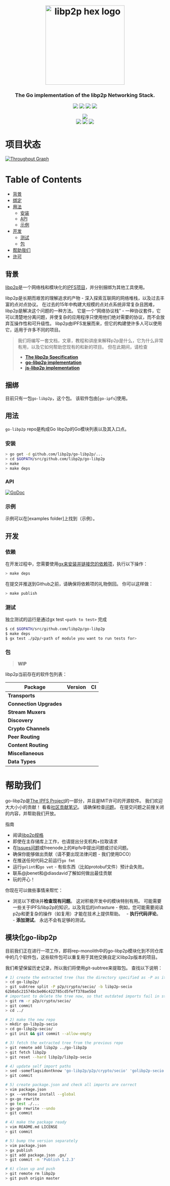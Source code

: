 
<h1 align="center">
  <a href="libp2p.io"><img width="250" src="https://github.com/libp2p/libp2p/blob/master/logo/alternates/libp2p-logo-alt-2.png?raw=true" alt="libp2p hex logo" /></a>
</h1>

<h3 align="center">The Go implementation of the libp2p Networking Stack.</h3>

<p align="center">
  <a href="http://ipn.io"><img src="https://img.shields.io/badge/made%20by-Protocol%20Labs-blue.svg?style=flat-square" /></a>
  <a href="http://libp2p.io/"><img src="https://img.shields.io/badge/project-libp2p-blue.svg?style=flat-square" /></a>
  <a href="http://webchat.freenode.net/?channels=%23ipfs"><img src="https://img.shields.io/badge/freenode-%23ipfs-blue.svg?style=flat-square" /></a>
  <a href="https://waffle.io/libp2p/libp2p"><img src="https://img.shields.io/badge/pm-waffle-blue.svg?style=flat-square" /></a>
</p>

<p align="center">
  <a href="https://travis-ci.org/libp2p/go-libp2p"><img src="https://travis-ci.org/libp2p/go-libp2p.svg?branch=master" /></a>
  <!--<a href="https://circleci.com/gh/libp2p/go-libp2p"><img src="https://circleci.com/gh/libp2p/go-libp2p.svg?style=svg" /></a>-->
  <!--<a href="https://coveralls.io/github/libp2p/go-libp2p?branch=master"><img src="https://coveralls.io/repos/github/libp2p/go-libp2p/badge.svg?branch=master"></a>-->
  <br>
  <a href="https://github.com/RichardLitt/standard-readme"><img src="https://img.shields.io/badge/standard--readme-OK-green.svg?style=flat-square" /></a>
  <a href="https://godoc.org/github.com/libp2p/go-libp2p"><img src="https://godoc.org/github.com/ipfs/go-libp2p?status.svg" /></a>
  <a href=""><img src="https://img.shields.io/badge/golang-%3E%3D1.8.0-orange.svg?style=flat-square" /></a>
  <br>
</p>

# 项目状态

[![Throughput Graph](https://graphs.waffle.io/libp2p/go-libp2p/throughput.svg)](https://waffle.io/libp2p/go-libp2p/metrics/throughput)

# Table of Contents

- [背景](#background)
- [绑定](#bundles)
- [用法](#usage)
  - [安装](#install)
  - [API](#api)
  - [示例](#examples)
- [开发](#development)
  - [测试](#tests)
  - [包](#packages)
- [帮助我们](#contribute)
- [许可](#license)

## 背景

[libp2p](https://github.com/libp2p/specs)是一个网络栈和模块化的[IPFS项目](https://github.com/ipfs/ipfs)，并分别捆绑为其他工具使用。
> 
libp2p是长期而艰苦的理解追求的产物 - 深入探索互联网的网络堆栈，以及过去丰富的点对点协议。 在过去的15年中构建大规模的点对点系统非常复杂且困难，libp2p是解决这个问题的一种方法。 它是一个“网络协议栈” - 一种协议套件，它可以清楚地分离问题，并使复杂的应用程序只使用他们绝对需要的协议，而不会放弃互操作性和可升级性。 libp2p由IPFS发展而来，但它的构建使许多人可以使用它，适用于许多不同的项目。
>
> 我们将编写一套文档，文章，教程和讲座来解释p2p是什么，它为什么非常有用，以及它如何帮助您现有的和新的项目。 但在此期间，请检查
>
> - [**The libp2p Specification**](https://github.com/libp2p/specs)
> - [**go-libp2p implementation**](https://github.com/libp2p/go-libp2p)
> - [**js-libp2p implementation**](https://github.com/libp2p/js-libp2p)


## 捆绑

目前只有一包`go-libp2p`，这个包。 该软件包由[`go-ipfs`]使用。

## 用法

`go-libp2p` repo是构成Go libp2p的Go模块列表以及其入口点。

### 安装

```bash
> go get -d github.com/libp2p/go-libp2p/...
> cd $GOPATH/src/github.com/libp2p/go-libp2p
> make
> make deps
```

### API

[![GoDoc](https://godoc.org/github.com/ipfs/go-libp2p?status.svg)](https://godoc.org/github.com/libp2p/go-libp2p)

### 示例

示例可以在[examples folder]上找到（示例）。

## 开发

### 依赖

在开发过程中，您需要使用[gx来安装并链接您的依赖项](https://github.com/whyrusleeping/gx#dependencies)，执行以下操作：

```sh
> make deps
```

在提交并推送到Github之前，请确保将依赖项的礼物倒回。 你可以这样做：

```sh
> make publish
```

### 测试

独立测试的运行是通过gx test `<path to test>` 完成

```bash
$ cd $GOPATH/src/github.com/libp2p/go-libp2p
$ make deps
$ gx test ./p2p/<path of module you want to run tests for>
```

### 包

> **WIP**

libp2p当前存在的软件包列表：

| Package            | Version | CI                  |
|--------------------|---------|---------------------|
| **Transports**                                     |
| **Connection Upgrades**                            |
| **Stream Muxers**                                  |
| **Discovery**                                      |
| **Crypto Channels**                                |
| **Peer Routing**                                   |
| **Content Routing**                                |
| **Miscellaneous**                                  |
| **Data Types**                                     |

# 帮助我们 

go-libp2p是[The IPFS Project](https://github.com/ipfs/ipfs)的一部分，并且是MIT许可的开源软件。 我们欢迎大大小小的贡献！ 看看[社区贡献笔记](https://github.com/ipfs/community/blob/master/contributing.md)。 请确保检查[问题](https://github.com/ipfs/go-libp2p/issue)。 在提交问题之前搜关闭的内容，并帮助我们开放。

指南

- 阅读[libp2p规格](https://github.com/libp2p/specs)
- 即使在主存储库上工作，也请提出分支机构+拉取请求
- 在[Issues问题](https://github.com/libp2p/go-libp2p/issues)或freenode上的#ipfs中提出问题或讨论问题。
- 确保你能够做出贡献（请不要出现法律问题 - 我们使用DCO）
- 在推送任何代码之前运行`go fmt`
- 运行`golint`和`go vet` - 有些东西（比如protobuf文件）预计会失败。
- 联系@jbenet和@diasdavid了解如何做出最佳贡献
- 玩的开心！

你现在可以做些事情来帮忙：

 - 浏览以下模块并**检查现有问题**。 这对积极开发中的模块特别有用。 可能需要一些关于IPFS/libp2p的知识，以及背后的infrasture - 例如，您可能需要阅读p2p和更复杂的操作（如复用）才能在技术上提供帮助。
  - **执行代码评论**。
  - **添加测试**。 永远不会有足够的测试。

## 模块化go-libp2p

目前我们正在进行一项工作，即将rep-monolith中的go-libp2p模块化到不同仓库中的几个软件包，这些软件包可以重复用于其他交换自定义libp2p版本的项目。

我们希望保留历史记录，所以我们将使用git-subtree来提取包。 查找以下说明：

```sh
# 1) create the extracted tree (has the directory specified as -P as its root)
> cd go-libp2p/
> git subtree split -P p2p/crypto/secio/ -b libp2p-secio
62b0a5c21574bcbe06c422785cd5feff378ae5bd
# important to delete the tree now, so that outdated imports fail in step 5
> git rm -r p2p/crypto/secio/
> git commit
> cd ../

# 2) make the new repo
> mkdir go-libp2p-secio
> cd go-libp2p-secio/
> git init && git commit --allow-empty

# 3) fetch the extracted tree from the previous repo
> git remote add libp2p ../go-libp2p
> git fetch libp2p
> git reset --hard libp2p/libp2p-secio

# 4) update self import paths
> sed -someflagsidontknow 'go-libp2p/p2p/crypto/secio' 'golibp2p-secio'
> git commit

# 5) create package.json and check all imports are correct
> vim package.json
> gx --verbose install --global
> gx-go rewrite
> go test ./...
> gx-go rewrite --undo
> git commit

# 4) make the package ready
> vim README.md LICENSE
> git commit

# 5) bump the version separately
> vim package.json
> gx publish
> git add package.json .gx/
> git commit -m 'Publish 1.2.3'

# 6) clean up and push
> git remote rm libp2p
> git push origin master
```
